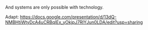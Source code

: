 And systems are only possible with technology.

Adapt: https://docs.google.com/presentation/d/13dQ-NMBHtiWtyDcA4uCRBqIEx_yOkjpJ7RlYJun0LDA/edit?usp=sharing
